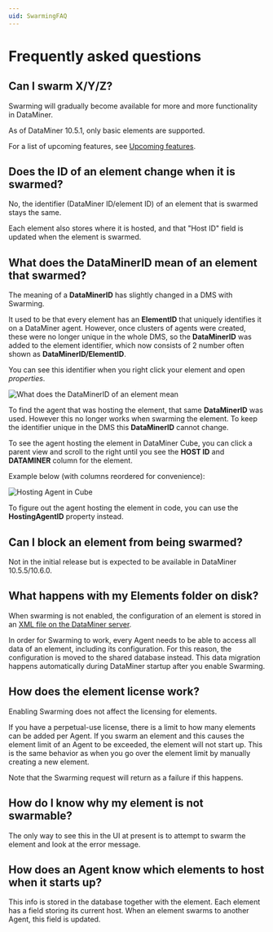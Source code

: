 ```yaml
---
uid: SwarmingFAQ
---
```


# Frequently asked questions

## Can I swarm X/Y/Z?

Swarming will gradually become available for more and more functionality in DataMiner.

As of DataMiner 10.5.1, only basic elements are supported.

For a list of upcoming features, see [Upcoming features](xref:Swarming#upcoming-features).

## Does the ID of an element change when it is swarmed?

No, the identifier (DataMiner ID/element ID) of an element that is swarmed stays the same.

Each element also stores where it is hosted, and that "Host ID" field is updated when the element is swarmed.

## What does the **DataMinerID** mean of an element that swarmed?

The meaning of a **DataMinerID** has slightly changed in a DMS with Swarming.

It used to be that every element has an **ElementID** that uniquely identifies it on a DataMiner agent.
However, once clusters of agents were created, these were no longer unique in the whole DMS, so the **DataMinerID** was added to the element identifier, which now consists of 2 number often shown as **DataMinerID/ElementID**.

You can see this identifier when you right click your element and open *properties*.

![What does the DataMinerID of an element mean](~/user-guide/images/Swarming_FAQ_DataMinerID.png)

To find the agent that was hosting the element, that same **DataMinerID** was used.
However this no longer works when swarming the element.
To keep the identifier unique in the DMS this **DataMinerID** cannot change.

To see the agent hosting the element in DataMiner Cube, you can click a parent view and scroll to the right until you see the **HOST ID** and **DATAMINER** column for the element.

Example below (with columns reordered for convenience):

![Hosting Agent in Cube](~/user-guide/images/Swarming_FAQ_HostingAgentCube.png)

To figure out the agent hosting the element in code, you can use the **HostingAgentID** property instead.

## Can I block an element from being swarmed?

Not in the initial release but is expected to be available in DataMiner 10.5.5/10.6.0.

## What happens with my Elements folder on disk?

When swarming is not enabled, the configuration of an element is stored in an [XML file on the DataMiner server](xref:Elements1).

In order for Swarming to work, every Agent needs to be able to access all data of an element, including its configuration. For this reason, the configuration is moved to the shared database instead. This data migration happens automatically during DataMiner startup after you enable Swarming.

## How does the element license work?

Enabling Swarming does not affect the licensing for elements.

If you have a perpetual-use license, there is a limit to how many elements can be added per Agent. If you swarm an element and this causes the element limit of an Agent to be exceeded, the element will not start up. This is the same behavior as when you go over the element limit by manually creating a new element.

Note that the Swarming request will return as a failure if this happens.

## How do I know why my element is not swarmable?

The only way to see this in the UI at present is to attempt to swarm the element and look at the error message.

## How does an Agent know which elements to host when it starts up?

This info is stored in the database together with the element. Each element has a field storing its current host. When an element swarms to another Agent, this field is updated.
